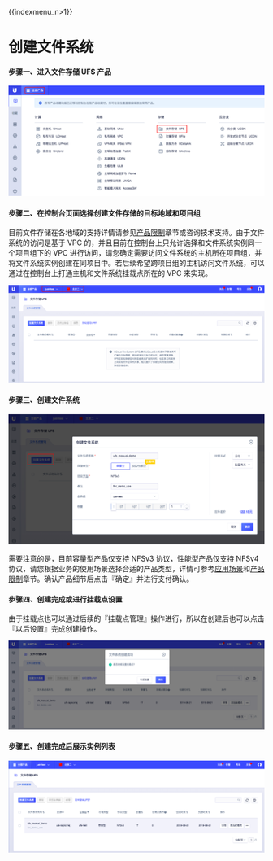{{indexmenu_n>1}}

# 创建文件系统

#### 步骤一、进入文件存储 UFS 产品

![](/images/create1.png)

#### 步骤二、在控制台页面选择创建文件存储的目标地域和项目组

目前文件存储在各地域的支持详情请参见[产品限制](https://docs.ucloud.cn/storage_cdn/ufs/ufs_manual_instruction/limit)章节或咨询技术支持。由于文件系统的访问是基于 VPC 的，并且目前在控制台上只允许选择和文件系统实例同一个项目组下的 VPC 进行访问，请您确定需要访问文件系统的主机所在项目组，并将文件系统实例创建在同项目中。若后续希望跨项目组的主机访问文件系统，可以通过在控制台上打通主机和文件系统挂载点所在的 VPC 来实现。

![](/images/create2.png)


#### 步骤三、创建文件系统

![](/images/create3.png)

需要注意的是，目前容量型产品仅支持 NFSv3 协议，性能型产品仅支持 NFSv4 协议，请您根据业务的使用场景选择合适的产品类型，详情可参考[应用场景](https://docs.ucloud.cn/storage_cdn/ufs/ufs_manual_instruction/application)和[产品限制](https://docs.ucloud.cn/storage_cdn/ufs/ufs_manual_instruction/limit)章节。确认产品细节后点击『确定』并进行支付确认。

#### 步骤四、创建完成或进行挂载点设置

由于挂载点也可以通过后续的『挂载点管理』操作进行，所以在创建后也可以点击『以后设置』完成创建操作。

![](/images/create4.png)

#### 步骤五、创建完成后展示实例列表

![](/images/create5.png)
